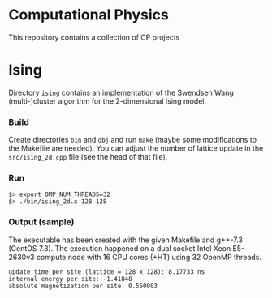 # Computational Physics
This repository contains a collection of CP projects

# Ising
Directory `ising` contains an implementation of the Swendsen Wang (multi-)cluster algorithm for the 2-dimensional Ising model.

### Build
Create directories `bin` and `obj` and run `make` (maybe some modifications to the Makefile are needed).
You can adjust the number of lattice update in the `src/ising_2d.cpp` file (see the head of that file).

### Run
```
$> export OMP_NUM_THREADS=32
$> ./bin/ising_2d.x 128 128
```

### Output (sample)
The executable has been created with the given Makefile and g++-7.3 (CentOS 7.3).
The execution happened on a dual socket Intel Xeon E5-2630v3 compute node with 16 CPU cores (+HT) using 32 OpenMP threads.
```
update time per site (lattice = 128 x 128): 8.17733 ns
internal energy per site: -1.41848
absolute magnetization per site: 0.550003
```
